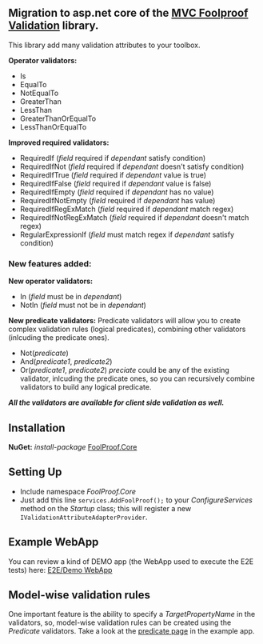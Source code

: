 ## Migration to asp.net core of the [MVC Foolproof Validation](https://codeplexarchive.org/project/foolproof) library. 

This library add many validation attributes to your toolbox.

**Operator validators:**
+ Is
+ EqualTo
+ NotEqualTo
+ GreaterThan
+ LessThan
+ GreaterThanOrEqualTo
+ LessThanOrEqualTo

**Improved required validators:**
+ RequiredIf              (*field* required if *dependant* satisfy condition)
+ RequiredIfNot           (*field* required if *dependant* doesn't satisfy condition)
+ RequiredIfTrue          (*field* required if *dependant* value is true)
+ RequiredIfFalse         (*field* required if *dependant* value is false)
+ RequiredIfEmpty         (*field* required if *dependant* has no value)
+ RequiredIfNotEmpty      (*field* required if *dependant* has value)
+ RequiredIfRegExMatch    (*field* required if *dependant* match regex)
+ RequiredIfNotRegExMatch (*field* required if *dependant* doesn't match regex)
+ RegularExpressionIf     (*field* must match regex if *dependant* satisfy condition)

### New features added:

**New operator validators:**
+ In (*field* must be in *dependant*)
+ NotIn (*field* must not be in *dependant*)

**New predicate validators:** Predicate validators will allow you to create complex validation rules (logical predicates), 
combining other validators (inlcuding the predicate ones).
+ Not(_predicate_)
+ And(_predicate1_, _predicate2_) 
+ Or(_predicate1_, _predicate2_)
_preciate_ could be any of the existing validator, inlcuding the predicate ones, so you can recursively combine validators 
to build any logical predicate.

**_All the validators are available for client side validation as well._**

## Installation

**NuGet:** _install-package_ [FoolProof.Core](https://www.nuget.org/packages/FoolProof.Core "FoolProof.Core nuget package URL")

## Setting Up

+ Include namespace  _FoolProof.Core_
+ Just add this line `services.AddFoolProof();` to your _ConfigureServices_ method on the _Startup_ class; this will register a new `IValidationAttributeAdapterProvider`.

## Example WebApp

You can review a kind of DEMO app (the WebApp used to execute the E2E tests) here: [E2E/Demo WebApp](http://rpgkaiser.github.io/FoolProof.Core "E2E/Demo WebApp URL")

## Model-wise validation rules

One important feature is the ability to specify a _TargetPropertyName_ in the validators, so, model-wise validation rules can
be created using the _Predicate_ validators. Take a look at the [predicate page](http://foolproofcore.tryasp.net/predicate) in the example app.